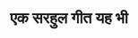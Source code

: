 ---
layout: video_post
title: >
    एक सरहुल गीत यह भी
author: 
section: वीडियो
subsection:
src: https://www.youtube.com/embed/O6Q791XitDA
primary: true
excerpt: >
    हम सरहुल को मूर्त रूप में लाल पाड़ की साड़ी में लिपटी युवतियों की शोभा यात्रा में देखते हैं, लेकिन सरहुल की तल्लीनता और आनंद का एक रूप यह भी है
image: ank250-4.jpg
image_caption:
comments: true
share: true
priority: 4
issue: 250
tags: [sarhul]
---